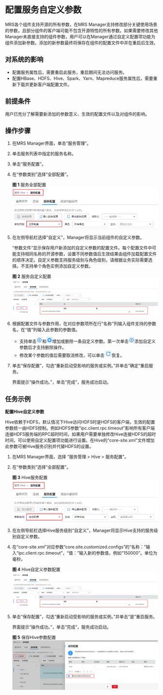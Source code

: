 # 配置服务自定义参数<a name="mrs_01_0247"></a>

MRS各个组件支持开源的所有参数，在MRS Manager支持修改部分关键使用场景的参数，且部分组件的客户端可能不包含开源特性的所有参数。如果需要修改其他Manager未直接支持的组件参数，用户可以在Manager通过自定义配置项功能为组件添加新参数。添加的新参数最终将保存在组件的配置文件中并在重启后生效。

## 对系统的影响<a name="zh-cn_topic_0035251703_section52388079191833"></a>

-   配置服务属性后，需要重启此服务，重启期间无法访问服务。
-   配置HBase、HDFS、Hive、Spark、Yarn、Mapreduce服务属性后，需要重新下载并更新客户端配置文件。

## 前提条件<a name="zh-cn_topic_0035251703_section41613932191911"></a>

用户已充分了解需要新添加的参数意义、生效的配置文件以及对组件的影响。

## 操作步骤<a name="zh-cn_topic_0035251703_section46971658191927"></a>

1.  在MRS Manager界面，单击“服务管理”。
2.  单击服务列表中指定的服务名称。
3.  单击“服务配置”。
4.  在“参数类别”选择“全部配置”。

    **图 1**  服务全部配置<a name="zh-cn_topic_0035251703_fig550102619359"></a>  
    ![](figures/服务全部配置.png "服务全部配置")

5.  在左侧导航栏选择“自定义”，Manager将显示当前组件的自定义参数。

    “参数文件”显示保存用户新添加的自定义参数的配置文件。每个配置文件中可能支持相同名称的开源参数，设置不同参数值后生效结果由组件加载配置文件的顺序决定。自定义参数支持服务级别与角色级别，请根据业务实际需要选择。不支持单个角色实例添加自定义参数。

    **图 2**  服务自定义配置<a name="zh-cn_topic_0035251703_fig0806841112914"></a>  
    ![](figures/服务自定义配置.png "服务自定义配置")

6.  根据配置文件与参数作用，在对应参数项所在行“名称”列输入组件支持的参数名，在“值”列输入此参数的参数值。
    -   支持单击![](figures/icon_mrs_addparameter.jpg)和![](figures/icon_mrs_deleteparameter.jpg)增加或删除一条自定义参数。第一次单击![](figures/icon_mrs_addparameter.jpg)添加自定义参数后才支持删除操作。
    -   修改某个参数的值后需要取消修改，可以单击![](figures/icon_mrs_cancel.jpg)恢复。

7.  单击“保存配置”，勾选“重新启动受影响的服务或实例。”并单击“确定”重启服务。

    界面提示“操作成功。”，单击“完成”，服务成功启动。


## 任务示例<a name="zh-cn_topic_0035251703_section32890065192053"></a>

**配置Hive自定义参数**

Hive依赖于HDFS，默认情况下Hive访问HDFS时是HDFS的客户端，生效的配置参数统一由HDFS控制。例如HDFS参数“ipc.client.rpc.timeout”影响所有客户端连接HDFS服务端的RPC超时时间，如果用户需要单独修改Hive连接HDFS的超时时间，可以使用自定义配置项功能进行设置。在Hive的“core-site.xml”文件增加此参数可被Hive服务识别并代替HDFS的设置。

1.  在MRS Manager界面，选择 “服务管理 \> Hive \> 服务配置”。
2.  在“参数类别”选择“全部配置”。

    **图 3**  Hive服务配置<a name="zh-cn_topic_0035251703_fig1022124162519"></a>  
    ![](figures/Hive服务配置.png "Hive服务配置")

3.  在左侧导航栏选择Hive服务级别“自定义”，Manager将显示Hive支持的服务级别自定义参数。
4.  在“core-site.xml”对应参数“core.site.customized.configs”的“名称：”输入“ipc.client.rpc.timeout”，“值：”输入新的参数值，例如“150000”。单位为毫秒。

    **图 4**  Hive自定义参数配置<a name="zh-cn_topic_0035251703_fig1625984732516"></a>  
    ![](figures/Hive自定义参数配置.png "Hive自定义参数配置")

5.  单击“保存配置”，勾选“重新启动受影响的服务或实例。”并单击“是”重启服务。

    界面提示“操作成功。”，单击“完成”，服务成功启动。

    **图 5**  保存Hive参数配置<a name="zh-cn_topic_0035251703_fig168361045162719"></a>  
    ![](figures/保存Hive参数配置.png "保存Hive参数配置")


